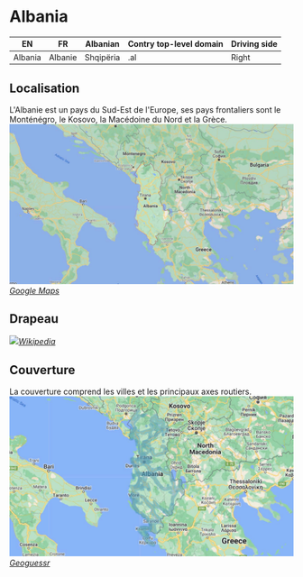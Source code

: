 # Albania

EN | FR | Albanian | Contry top-level domain | Driving side
--- | --- | --- | --- | ---
Albania | Albanie | Shqipëria  | .al | Right

## Localisation

L'Albanie est un pays du Sud-Est de l'Europe, ses pays frontaliers sont le Monténégro, le Kosovo, la Macédoine du Nord et la Grèce.  
<img src="src/al001.jpg" width="640">
*[Google Maps](https://www.google.com/maps)*

## Drapeau

<img src="https://upload.wikimedia.org/wikipedia/commons/thumb/3/36/Flag_of_Albania.svg/1280px-Flag_of_Albania.svg.png" width="640">*[Wikipedia](https://en.wikipedia.org/wiki/Albania)*  

## Couverture

La couverture comprend les villes et les principaux axes routiers.  
<img src="src/al002.jpg" width="640">
*[Geoguessr](https://www.geoguessr.com/)*
